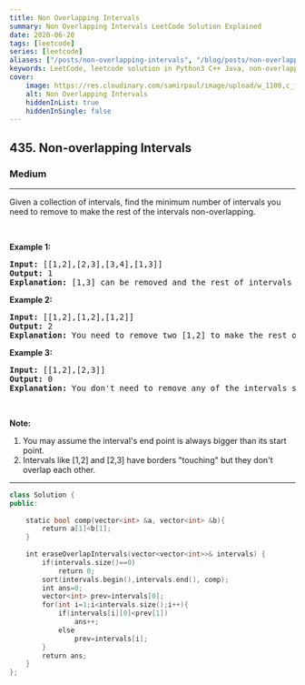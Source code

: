 ```yaml
---
title: Non Overlapping Intervals
summary: Non Overlapping Intervals LeetCode Solution Explained
date: 2020-06-20
tags: [leetcode]
series: [leetcode]
aliases: ["/posts/non-overlapping-intervals", "/blog/posts/non-overlapping-intervals", "/non-overlapping-intervals"]
keywords: LeetCode, leetcode solution in Python3 C++ Java, non-overlapping-intervals solution
cover:
    image: https://res.cloudinary.com/samirpaul/image/upload/w_1100,c_fit,co_rgb:FFFFFF,l_text:Arial_70_bold:Non Overlapping Intervals/problem-solving.webp
    alt: Non Overlapping Intervals
    hiddenInList: true
    hiddenInSingle: false
---
```



<h2>435. Non-overlapping Intervals</h2><h3>Medium</h3><hr><div><p>Given a collection of intervals, find the minimum number of intervals you need to remove to make the rest of the intervals non-overlapping.</p>

<ol>
</ol>

<p>&nbsp;</p>

<p><b>Example 1:</b></p>

<pre><b>Input:</b> [[1,2],[2,3],[3,4],[1,3]]
<b>Output:</b> 1
<b>Explanation:</b> [1,3] can be removed and the rest of intervals are non-overlapping.
</pre>

<p><b>Example 2:</b></p>

<pre><b>Input:</b> [[1,2],[1,2],[1,2]]
<b>Output:</b> 2
<b>Explanation:</b> You need to remove two [1,2] to make the rest of intervals non-overlapping.
</pre>

<p><b>Example 3:</b></p>

<pre><b>Input:</b> [[1,2],[2,3]]
<b>Output:</b> 0
<b>Explanation:</b> You don't need to remove any of the intervals since they're already non-overlapping.
</pre>

<p>&nbsp;</p>

<p><b>Note:</b></p>

<ol>
	<li>You may assume the interval's end point is always bigger than its start point.</li>
	<li>Intervals like [1,2] and [2,3] have borders "touching" but they don't overlap each other.</li>
</ol>
</div>

---




```cpp
class Solution {
public:
  
    static bool comp(vector<int> &a, vector<int> &b){
        return a[1]<b[1];
    }
    
    int eraseOverlapIntervals(vector<vector<int>>& intervals) {
        if(intervals.size()==0)
            return 0;
        sort(intervals.begin(),intervals.end(), comp);
        int ans=0;
        vector<int> prev=intervals[0];
        for(int i=1;i<intervals.size();i++){
            if(intervals[i][0]<prev[1])
                ans++;
            else
                prev=intervals[i];
        }
        return ans;
    }
};

```
